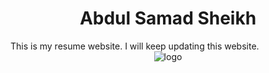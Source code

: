 <h1><center>Abdul Samad Sheikh</center></h1>
This is my resume website. I will keep updating this website.
<center><img src="Media/vigne.png" alt="logo"></center>